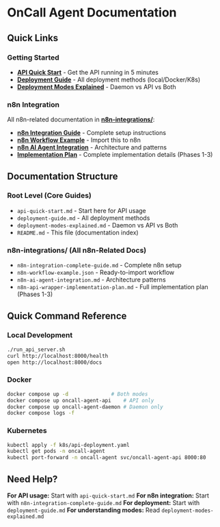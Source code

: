 # OnCall Agent Documentation

## Quick Links

### Getting Started
- **[API Quick Start](api-quick-start.md)** - Get the API running in 5 minutes
- **[Deployment Guide](deployment-guide.md)** - All deployment methods (local/Docker/K8s)
- **[Deployment Modes Explained](deployment-modes-explained.md)** - Daemon vs API vs Both

### n8n Integration
All n8n-related documentation in **[n8n-integrations/](n8n-integrations/)**:
- **[n8n Integration Guide](n8n-integrations/n8n-integration-complete-guide.md)** - Complete setup instructions
- **[n8n Workflow Example](n8n-integrations/n8n-workflow-example.json)** - Import this to n8n
- **[n8n AI Agent Integration](n8n-integrations/n8n-ai-agent-integration.md)** - Architecture and patterns
- **[Implementation Plan](n8n-integrations/n8n-api-wrapper-implementation-plan.md)** - Complete implementation details (Phases 1-3)

## Documentation Structure

### Root Level (Core Guides)
- `api-quick-start.md` - Start here for API usage
- `deployment-guide.md` - All deployment methods
- `deployment-modes-explained.md` - Daemon vs API vs Both
- `README.md` - This file (documentation index)

### n8n-integrations/ (All n8n-Related Docs)
- `n8n-integration-complete-guide.md` - Complete n8n setup
- `n8n-workflow-example.json` - Ready-to-import workflow
- `n8n-ai-agent-integration.md` - Architecture patterns
- `n8n-api-wrapper-implementation-plan.md` - Full implementation plan (Phases 1-3)

## Quick Command Reference

### Local Development
```bash
./run_api_server.sh
curl http://localhost:8000/health
open http://localhost:8000/docs
```

### Docker
```bash
docker compose up -d              # Both modes
docker compose up oncall-agent-api    # API only
docker compose up oncall-agent-daemon # Daemon only
docker compose logs -f
```

### Kubernetes
```bash
kubectl apply -f k8s/api-deployment.yaml
kubectl get pods -n oncall-agent
kubectl port-forward -n oncall-agent svc/oncall-agent-api 8000:80
```

## Need Help?

**For API usage:** Start with `api-quick-start.md`
**For n8n integration:** Start with `n8n-integration-complete-guide.md`
**For deployment:** Start with `deployment-guide.md`
**For understanding modes:** Read `deployment-modes-explained.md`
